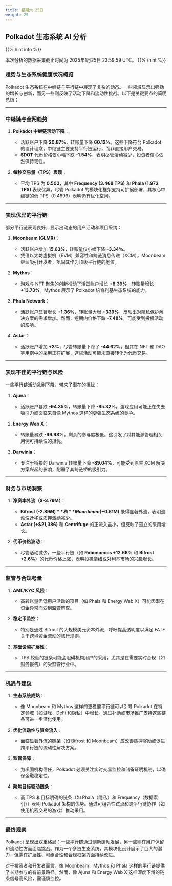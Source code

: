 ```yaml
---
title: 星期六 25日
weight: 25
---
```


## **Polkadot 生态系统 AI 分析**
{{% hint info %}}

本次分析的数据采集截止时间为 2025年1月25日 23:59:59 UTC。
{{% /hint %}}

### 趋势与生态系统健康状况概览
Polkadot 生态系统在中继链与平行链中展现了复杂的动态。一些领域显示出强劲的增长与创新，而另一些则反映了活动下降和流动性挑战。以下是关键要点的简明总结：

---

### 中继链与全网趋势
1. **Polkadot 中继链活动下降**：
   - 活跃账户下降 **20.87%**，转账量下降 **60.12%**。这些下降符合 Polkadot 的设计理念，中继链主要支持平行链运行，而非直接用户交易。
   - **$DOT** 代币价格仅小幅下跌 **-1.54%**，表明尽管活动减少，投资者信心依然保持韧性。

2. **每秒交易量（TPS）表现**：
   - 平均 TPS 为 **0.503**，其中 **Frequency (3.468 TPS)** 和 **Phala (1.972 TPS)** 表现优异。尽管 Polkadot 的模块化框架支持可扩展部署，其核心中继链的低 TPS（0.4699）表明仍有优化空间。

---

### 表现优异的平行链
部分平行链表现良好，显示出动态的用户活动和项目采纳：

1. **Moonbeam (GLMR)**：
   - 活跃账户增加 **15.63%**，转账量仅小幅下降 **-3.34%**。
   - 凭借以太坊虚拟机（EVM）兼容性和跨链消息传递（XCM），Moonbeam 继续吸引开发者，巩固其作为顶级平行链的地位。

2. **Mythos**：
   - 游戏与 NFT 聚焦的创新推动了活跃账户增长 **+8.39%**，转账量增长 **+13.73%**。Mythos 展示了 Polkadot 培育利基生态系统的能力。

3. **Phala Network**：
   - 活跃账户显著增长 **+1.36%**，转账量大增 **+339%**，反映出对隐私保护解决方案的需求增加。然而，短期内价格下跌 **-7.48%**，可能受到投机活动的影响。

4. **Astar**：
   - 活跃账户增加 **+3%**，尽管转账量下降了 **-44.62%**，但其在 NFT 和 DAO 等用例中的采用正在扩展，这些活动可能未直接转化为代币交易。

---

### 表现不佳的平行链与风险
一些平行链活动急剧下降，带来了潜在的担忧：

1. **Ajuna**：
   - 活跃账户暴跌 **-94.35%**，转账量下降 **-95.32%**。游戏应用可能正在失去吸引力或面临来自像 Mythos 这样的更强生态系统的竞争。

2. **Energy Web X**：
   - 转账量暴跌 **-99.98%**，剩余的参与度极低。这引发了对其能源管理相关用例可持续性的担忧。

3. **Darwinia**：
   - 专注于桥接的 Darwinia 转账量下降 **-89.04%**，可能受到原生 XCM 解决方案兴起的影响，削弱了其跨链桥的吸引力。

---

### 财务与市场洞察
1. **净资本外流（$-3.79M）**：
   - **Bifrost (-$2.89M)** 和 **Moonbeam (-$0.61M)** 录得显著外流，表明流动性迁移或质押激励减少。
   - **Astar (+$21,386)** 和 **Centrifuge** 的正流入虽小，但反映了孤立的采用增长。

2. **代币价格波动**：
   - 尽管活动减少，一些平行链（如 **Robonomics +12.66%** 和 **Bifrost +2.6%**）的代币价格上涨，表明投机情绪或对利基市场的兴趣增长。

---

### 监管与合规考量
1. **AML/KYC 风险**：
   - 高转账量但低用户活动的项目（如 Phala 和 Energy Web X）可能因潜在资金异常而受到监管审查。

2. **稳定币监控**：
   - 特别是通过 Bifrost 的大规模美元资本外流，呼吁提高透明度以满足 FATF 关于跨境资金流动的旅行规则。

3. **基础设施扩展性**：
   - TPS 较低的链条可能会阻碍机构用户的采用，尤其是在需要实时合规（如财务报告）的受监管行业中。

---

### 机遇与建议
1. **生态系统成熟**：
   - 像 Moonbeam 和 Mythos 这样的更稳健平行链可以引导 Polkadot 在特定领域（如游戏、DeFi 和隐私）中增长。通过补助或市场推广支持这些链条可进一步深化使用。

2. **优化流动性与资金流入**：
   - 面临显著外流的链条（如 Bifrost 和 Moonbeam）应改善质押奖励或促进跨平行链的流动性解决方案。

3. **监管保障**：
   - 为巩固机构信任，Polkadot 必须关注实时交易监控和储备证明机制，以确保金融稳定性。

4. **聚焦目标驱动链条**：
   - 高 TPS 和目标明确的链条（如 Phala（隐私）和 Frequency（数据索引））表明 Polkadot 架构的优势。通过可组合性试点和跨平行链协作（如使用机密交易的游戏）推动采用。

---

### 最终观察
Polkadot 呈现出双重格局：一些平行链通过创新蓬勃发展，另一些则在用户保留和流动性方面面临挑战。作为一个多链生态系统，其模块化设计展示了巨大的潜力，但需在扩展性、可组合性和合规框架方面持续改进。

对于投资者和开发者而言，像 Moonbeam、Mythos 和 Phala 这样的平行链提供了长期参与的有前景路径。然而，像 Ajuna 和 Energy Web X 这样深度下滑的链条信号高风险，需谨慎监控。
